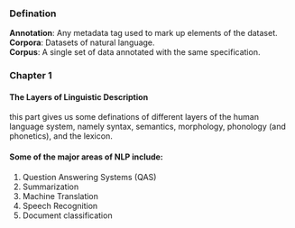 ### Defination
**Annotation**: Any metadata tag used to mark up elements of the dataset.          
**Corpora**: Datasets of natural language.        
**Corpus**: A single set of data annotated with the same specification.       

### Chapter 1
#### The Layers of Linguistic Description
this part gives us some definations of different layers of the human language system, namely syntax, semantics, morphology, phonology (and phonetics), and the lexicon.        
#### Some of the major areas of NLP include:
1. Question Answering Systems (QAS)
2. Summarization
3. Machine Translation
4. Speech Recognition
5. Document classification

